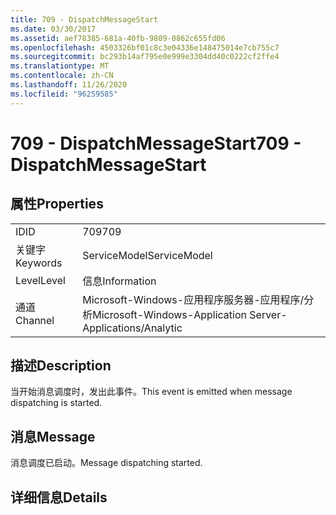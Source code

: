 ```yaml
---
title: 709 - DispatchMessageStart
ms.date: 03/30/2017
ms.assetid: aef78385-681a-40fb-9809-0862c655fd06
ms.openlocfilehash: 4503326bf01c8c3e04336e148475014e7cb755c7
ms.sourcegitcommit: bc293b14af795e0e999e3304dd40c0222cf2ffe4
ms.translationtype: MT
ms.contentlocale: zh-CN
ms.lasthandoff: 11/26/2020
ms.locfileid: "96259585"
---
```

# <a name="709---dispatchmessagestart"></a><span data-ttu-id="09640-102">709 - DispatchMessageStart</span><span class="sxs-lookup"><span data-stu-id="09640-102">709 - DispatchMessageStart</span></span>

## <a name="properties"></a><span data-ttu-id="09640-103">属性</span><span class="sxs-lookup"><span data-stu-id="09640-103">Properties</span></span>  
  
|||  
|-|-|  
|<span data-ttu-id="09640-104">ID</span><span class="sxs-lookup"><span data-stu-id="09640-104">ID</span></span>|<span data-ttu-id="09640-105">709</span><span class="sxs-lookup"><span data-stu-id="09640-105">709</span></span>|  
|<span data-ttu-id="09640-106">关键字</span><span class="sxs-lookup"><span data-stu-id="09640-106">Keywords</span></span>|<span data-ttu-id="09640-107">ServiceModel</span><span class="sxs-lookup"><span data-stu-id="09640-107">ServiceModel</span></span>|  
|<span data-ttu-id="09640-108">Level</span><span class="sxs-lookup"><span data-stu-id="09640-108">Level</span></span>|<span data-ttu-id="09640-109">信息</span><span class="sxs-lookup"><span data-stu-id="09640-109">Information</span></span>|  
|<span data-ttu-id="09640-110">通道</span><span class="sxs-lookup"><span data-stu-id="09640-110">Channel</span></span>|<span data-ttu-id="09640-111">Microsoft-Windows-应用程序服务器-应用程序/分析</span><span class="sxs-lookup"><span data-stu-id="09640-111">Microsoft-Windows-Application Server-Applications/Analytic</span></span>|  
  
## <a name="description"></a><span data-ttu-id="09640-112">描述</span><span class="sxs-lookup"><span data-stu-id="09640-112">Description</span></span>  

 <span data-ttu-id="09640-113">当开始消息调度时，发出此事件。</span><span class="sxs-lookup"><span data-stu-id="09640-113">This event is emitted when message dispatching is started.</span></span>  
  
## <a name="message"></a><span data-ttu-id="09640-114">消息</span><span class="sxs-lookup"><span data-stu-id="09640-114">Message</span></span>  

 <span data-ttu-id="09640-115">消息调度已启动。</span><span class="sxs-lookup"><span data-stu-id="09640-115">Message dispatching started.</span></span>  
  
## <a name="details"></a><span data-ttu-id="09640-116">详细信息</span><span class="sxs-lookup"><span data-stu-id="09640-116">Details</span></span>
